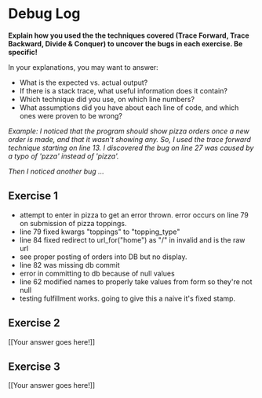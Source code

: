 # Debug Log

**Explain how you used the the techniques covered (Trace Forward, Trace Backward, Divide & Conquer) to uncover the bugs in each exercise. Be specific!**

In your explanations, you may want to answer:

- What is the expected vs. actual output?
- If there is a stack trace, what useful information does it contain?
- Which technique did you use, on which line numbers?
- What assumptions did you have about each line of code, and which ones were proven to be wrong?

_Example: I noticed that the program should show pizza orders once a new order is made, and that it wasn't showing any. So, I used the trace forward technique starting on line 13. I discovered the bug on line 27 was caused by a typo of 'pzza' instead of 'pizza'._

_Then I noticed another bug ..._

## Exercise 1

- attempt to enter in pizza to get an error thrown. error occurs on line 79 on submission of pizza toppings.
- line 79 fixed kwargs "toppings" to "topping_type"
- line 84 fixed redirect to url_for("home") as "/" in invalid and is the raw url
- see proper posting of orders into DB but no display.
- line 82 was missing db commit
- error in committing to db because of null values
 - line 62 modified names to properly take values from form so they're not null
 - testing fulfillment works. going to give this a naive it's fixed stamp.

## Exercise 2

[[Your answer goes here!]]

## Exercise 3

[[Your answer goes here!]]

